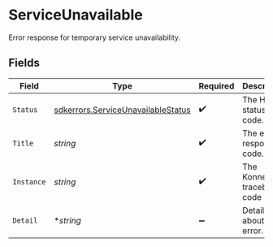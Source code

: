 # ServiceUnavailable

Error response for temporary service unavailability.


## Fields

| Field                                                                                    | Type                                                                                     | Required                                                                                 | Description                                                                              | Example                                                                                  |
| ---------------------------------------------------------------------------------------- | ---------------------------------------------------------------------------------------- | ---------------------------------------------------------------------------------------- | ---------------------------------------------------------------------------------------- | ---------------------------------------------------------------------------------------- |
| `Status`                                                                                 | [sdkerrors.ServiceUnavailableStatus](../../models/sdkerrors/serviceunavailablestatus.md) | :heavy_check_mark:                                                                       | The HTTP status code.                                                                    | 503                                                                                      |
| `Title`                                                                                  | *string*                                                                                 | :heavy_check_mark:                                                                       | The error response code.                                                                 | Service Unavailable                                                                      |
| `Instance`                                                                               | *string*                                                                                 | :heavy_check_mark:                                                                       | The Konnect traceback code                                                               | konnect:trace:2287285207635123011                                                        |
| `Detail`                                                                                 | **string*                                                                                | :heavy_minus_sign:                                                                       | Details about the error.                                                                 | Could not retrieve permissions to check resource accessibility.                          |